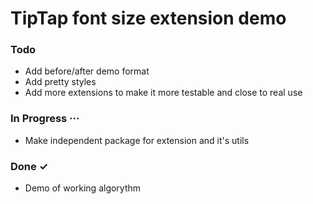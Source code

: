 # TipTap font size extension demo


### Todo

- Add before/after demo format
- Add pretty styles
- Add more extensions to make it more testable and close to real use

### In Progress ···

- Make independent paсkage for extension and it's utils

### Done ✓

- Demo of working algorythm